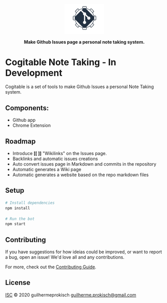<!-- Please be careful editing the below HTML, as GitHub is quite jk with anything that looks like an HTML tag in GitHub Flavored Markdown. -->
<p align="center">
  <img width="25%" src="assets/logo.png"  alt="Banner">
</p>
<p align="center">
  <b>Make Github Issues page a personal note taking system.</b>
</p>


# Cogitable Note Taking - In Development 
Cogitable is a set of tools to make Github Issues a personal Note Taking system. 

## Components:

 - Github app 
 - Chrome Extension

## Roadmap

- Introduce  **[[ ]]** "Wikilinks" on the Issues page.
- Backlinks and automatic issues creations
- Auto convert issues page in Markdown and commits in the repository
- Automatic generates a Wiki page  
- Automatic generates a website  based on the repo markdown files

## Setup

```sh
# Install dependencies
npm install

# Run the bot
npm start
```

## Contributing

If you have suggestions for how ideias could be improved, or want to report a bug, open an issue! We'd love all and any contributions.

For more, check out the [Contributing Guide](CONTRIBUTING.md).

## License

[ISC](LICENSE) © 2020 guilhermeprokisch <guilherme.prokisch@gmail.com>
